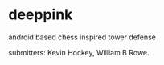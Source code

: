 deeppink
========

android based chess inspired tower defense

submitters: Kevin Hockey, William B Rowe.